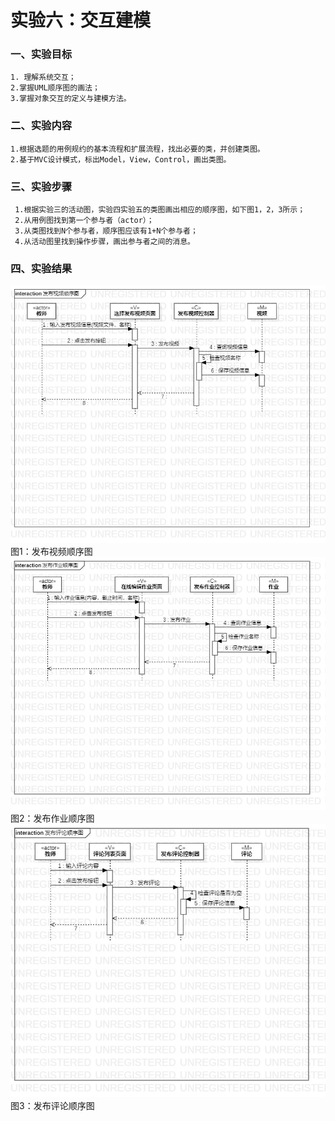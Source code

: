 # 实验六：交互建模

### 一、实验目标
    1. 理解系统交互；
    2.掌握UML顺序图的画法；
    3.掌握对象交互的定义与建模方法。


### 二、实验内容
    1.根据选题的用例规约的基本流程和扩展流程，找出必要的类，并创建类图。
    2.基于MVC设计模式，标出Model，View，Control，画出类图。

 ### 三、实验步骤
     1.根据实验三的活动图，实验四实验五的类图画出相应的顺序图，如下图1，2，3所示；
     2.从用例图找到第一个参与者（actor）；
     3.从类图找到N个参与者，顺序图应该有1+N个参与者；
     4.从活动图里找到操作步骤，画出参与者之间的消息。




### 四、实验结果
![顺序图1](./lab6_1.jpg)  
图1：发布视频顺序图  
![顺序图2](./lab6_2.jpg)  
图2：发布作业顺序图  
![顺序图3](./lab6_3.jpg)  
图3：发布评论顺序图

